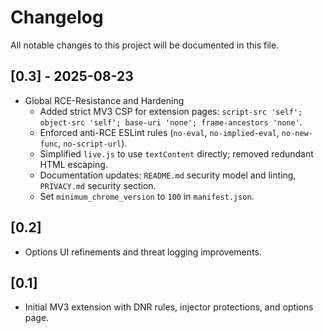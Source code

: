 # Changelog

All notable changes to this project will be documented in this file.

## [0.3] - 2025-08-23

- Global RCE-Resistance and Hardening
  - Added strict MV3 CSP for extension pages: `script-src 'self'; object-src 'self'; base-uri 'none'; frame-ancestors 'none'`.
  - Enforced anti-RCE ESLint rules (`no-eval`, `no-implied-eval`, `no-new-func`, `no-script-url`).
  - Simplified `live.js` to use `textContent` directly; removed redundant HTML escaping.
  - Documentation updates: `README.md` security model and linting, `PRIVACY.md` security section.
  - Set `minimum_chrome_version` to `100` in `manifest.json`.

## [0.2]

- Options UI refinements and threat logging improvements.

## [0.1]

- Initial MV3 extension with DNR rules, injector protections, and options page.
